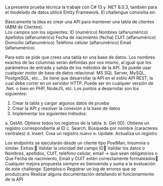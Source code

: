 La presente prueba técnica la trabaje con C# 13 y .NET 8.0.3, también para el modelado de datos utilicé Entity Framework. El challengue consisitía en: 

Básicamente la idea es crear una API para mantener una tabla de clientes (ABM de Clientes).  
Los campos son los siguientes:
ID (numérico)
Nombres (alfanumérico)
Apellidos (alfanumérico)
Fecha de nacimiento (fecha)
CUIT (alfanumérico)
Domicilio (alfanumérico)
Teléfono celular (alfanumérico)
Email (alfanumérico)

Para esto se pide que crees una tabla en una base de datos. Los nombres exactos de las columnas serán definidas por vos mismo, al igual que los parámetros de entrada y salida de los métodos de la API.
Se puede usar cualquier motor de base de datos relacional: MS SQL Server, MySQL, PostgreSQL, 
etc... Se tiene que desarrollar la API en el estilo API REST, la cual debe correr en un servidor HTTP. Puede ser en cualquier versión de .Net. o bien en PHP, NodeJS, etc. Los puntos a desarrollar son los siguientes:

1. Crear la tabla y cargar algunos datos de prueba
2. Crear la API y resolver la conexión a la base de datos
3. Implementar los siguientes métodos:

a. GetAll. Obtiene todos los registros de la tabla.
b. Get (ID). Obtiene un registro correspondiente al ID
c. Search. Búsqueda por nombre (caracteres centrales)
d. Insert. Crea un registro nuevo
e. Update. Actualiza un registro

Los endpoints se ejecutarán desde un cliente tipo PostMan, Insomnia o similar.
Extras: Validar la unicidad del campo ID Validar los datos
o Nombres, apellidos, CUIT, teléfono celular, email -> que sean obligatorios
o Que Fecha de nacimiento, Email y CUIT estén correctamente formateados Cualquier mejora propuesta siempre es bienvenida y suma a la evaluación de este challenge. 
Ejemplos:o Registrar un log de errores que se produzcano Realizar alguna documentación detallando el funcionamiento de la API




